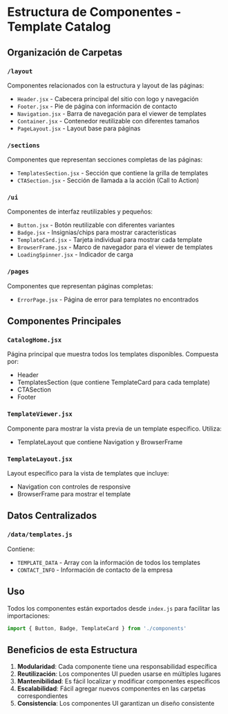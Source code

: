 # Estructura de Componentes - Template Catalog

## Organización de Carpetas

### `/layout`
Componentes relacionados con la estructura y layout de las páginas:
- `Header.jsx` - Cabecera principal del sitio con logo y navegación
- `Footer.jsx` - Pie de página con información de contacto
- `Navigation.jsx` - Barra de navegación para el viewer de templates
- `Container.jsx` - Contenedor reutilizable con diferentes tamaños
- `PageLayout.jsx` - Layout base para páginas

### `/sections`
Componentes que representan secciones completas de las páginas:
- `TemplatesSection.jsx` - Sección que contiene la grilla de templates
- `CTASection.jsx` - Sección de llamada a la acción (Call to Action)

### `/ui`
Componentes de interfaz reutilizables y pequeños:
- `Button.jsx` - Botón reutilizable con diferentes variantes
- `Badge.jsx` - Insignias/chips para mostrar características
- `TemplateCard.jsx` - Tarjeta individual para mostrar cada template
- `BrowserFrame.jsx` - Marco de navegador para el viewer de templates
- `LoadingSpinner.jsx` - Indicador de carga

### `/pages`
Componentes que representan páginas completas:
- `ErrorPage.jsx` - Página de error para templates no encontrados

## Componentes Principales

### `CatalogHome.jsx`
Página principal que muestra todos los templates disponibles. Compuesta por:
- Header
- TemplatesSection (que contiene TemplateCard para cada template)
- CTASection
- Footer

### `TemplateViewer.jsx`
Componente para mostrar la vista previa de un template específico. Utiliza:
- TemplateLayout que contiene Navigation y BrowserFrame

### `TemplateLayout.jsx`
Layout específico para la vista de templates que incluye:
- Navigation con controles de responsive
- BrowserFrame para mostrar el template

## Datos Centralizados

### `/data/templates.js`
Contiene:
- `TEMPLATE_DATA` - Array con la información de todos los templates
- `CONTACT_INFO` - Información de contacto de la empresa

## Uso

Todos los componentes están exportados desde `index.js` para facilitar las importaciones:

```javascript
import { Button, Badge, TemplateCard } from './components'
```

## Beneficios de esta Estructura

1. **Modularidad**: Cada componente tiene una responsabilidad específica
2. **Reutilización**: Los componentes UI pueden usarse en múltiples lugares
3. **Mantenibilidad**: Es fácil localizar y modificar componentes específicos
4. **Escalabilidad**: Fácil agregar nuevos componentes en las carpetas correspondientes
5. **Consistencia**: Los componentes UI garantizan un diseño consistente
